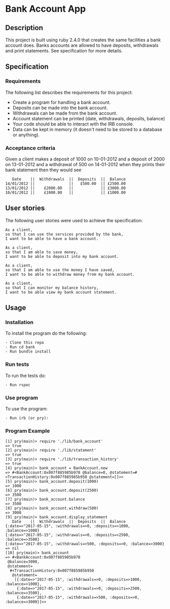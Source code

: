 # Bank Account App

## Description
This project is built using ruby 2.4.0 that creates the same facilities a bank account does. Banks accounts are allowed to have deposits, withdrawals and print statements. See specification for more details.

## Specification

### Requirements
The following list describes the requirements for this project:
* Create a program for handling a bank account.
* Deposits can be made into the bank account.
* Withdrawals can be made from the bank account.
* Account statement can be printed (date, withdrawals, deposits, balance)
* Your code should be able to interact with the IRB console.
* Data can be kept in memory (it doesn't need to be stored to a database or anything).

### Acceptance criteria

Given a client makes a deposit of 1000 on 10-01-2012 and a deposit of 2000 on 13-01-2012 and a withdrawal of 500 on 14-01-2012 when they prints their bank statement then they would see

```
   Date    ||  Withdrawals  ||  Deposits  ||  Balance
14/01/2012 ||               ||   £500.00  || £2500.00
13/01/2012 ||    £2000.00   ||            || £3000.00
10/01/2012 ||    £1000.00   ||            || £1000.00
```

## User stories
The following user stories were used to achieve the specification:

```
As a client,
so that I can use the services provided by the bank,
I want to be able to have a bank account.

As a client,
so that I am able to save money,
I want to be able to deposit into my bank account.

As a client,
so that I am able to use the money I have saved,
I want to be able to withdraw money from my bank account.

As a client,
so that I can monitor my balance history,
I want to be able view my bank account statement.
```


## Usage

### Installation
To install the program do the following:

```
- Clone this repo
- Run cd bank
- Run bundle install
```

### Run tests
To run the tests do:

```
- Run rspec
```

### Use program
To use the program:

```
- Run irb (or pry):
```

### Program Example
```
[1] pry(main)> require './lib/bank_account'
=> true
[2] pry(main)> require './lib/statement'
=> true
[3] pry(main)> require './lib/transaction_history'
=> true
[4] pry(main)> bank_account = BankAccount.new
=> #<BankAccount:0x007f885985b978 @balance=0, @statement=#<TransactionHistory:0x007f885985b950 @statement=[]>>
[5] pry(main)> bank_account.deposit(1000)
=> 1000
[6] pry(main)> bank_account.deposit(2500)
=> 3500
[7] pry(main)> bank_account.balance
=> 3500
[8] pry(main)> bank_account.withdraw(500)
=> 3000
[9] pry(main)> bank_account.display_statement
   Date    ||  Withdrawals  ||  Deposits  ||  Balance
{:date=>"2017-05-15", :withdrawals=>0, :deposits=>1000, :balance=>1000}
{:date=>"2017-05-15", :withdrawals=>0, :deposits=>2500, :balance=>3500}
{:date=>"2017-05-15", :withdrawals=>500, :deposits=>0, :balance=>3000}
=> nil
[10] pry(main)> bank_account
=> #<BankAccount:0x007f885985b978
 @balance=3000,
 @statement=
  #<TransactionHistory:0x007f885985b950
   @statement=
    [{:date=>"2017-05-15", :withdrawals=>0, :deposits=>1000, :balance=>1000},
     {:date=>"2017-05-15", :withdrawals=>0, :deposits=>2500, :balance=>3500},
     {:date=>"2017-05-15", :withdrawals=>500, :deposits=>0, :balance=>3000}]>>
 ```
